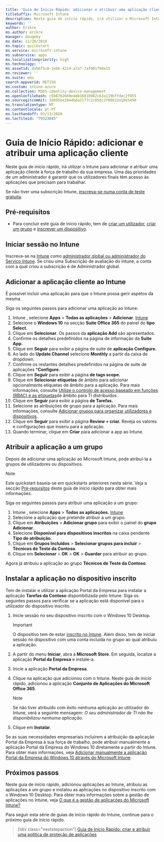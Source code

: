 ```yaml
---
title: 'Guia de Início Rápido: adicionar e atribuir uma aplicação cliente'
titleSuffix: Microsoft Intune
description: Neste guia de início rápido, irá utilizar o Microsoft Intune para adicionar e atribuir uma aplicação cliente.
keywords: ''
author: Erikre
ms.author: erikre
manager: dougeby
ms.date: 11/26/2019
ms.topic: quickstart
ms.service: microsoft-intune
ms.subservice: apps
ms.localizationpriority: high
ms.technology: ''
ms.assetid: dab6f5c8-1ebb-42c4-a7a7-7af001f94e15
ms.reviewer: ''
ms.suite: ems
search.appverid: MET150
ms.custom: intune-azure
ms.collection: M365-identity-device-management
ms.openlocfilehash: c5b6762669e4d816010982c63a119bffdec2f055
ms.sourcegitcommit: 3d895be2844bda2177c2c85dc2f09612a1be5490
ms.translationtype: MT
ms.contentlocale: pt-PT
ms.lasthandoff: 03/13/2020
ms.locfileid: "79323845"
---
```

# <a name="quickstart-add-and-assign-a-client-app"></a>Guia de Início Rápido: adicionar e atribuir uma aplicação cliente

Neste guia de início rápido, irá utilizar o Intune para adicionar e atribuir uma aplicação cliente à força de trabalho da sua empresa. Uma das prioridades de um administrador é garantir que os utilizadores finais têm acesso às aplicações que precisam para trabalhar.

Se não tiver uma subscrição Intune, [inscreva-se numa conta de teste gratuita](../fundamentals/free-trial-sign-up.md).

## <a name="prerequisites"></a>Pré-requisitos

- Para concluir este guia de início rápido, tem de [criar um utilizador](../fundamentals/quickstart-create-user.md), [criar um grupo](../fundamentals/quickstart-create-group.md) e [inscrever um dispositivo](../enrollment/quickstart-setup-auto-enrollment.md).

## <a name="sign-in-to-intune"></a>Iniciar sessão no Intune

Inscreva-se na [Intune](https://aka.ms/intuneportal) como [administrador global ou administrador do Serviço Intune](../fundamentals/users-add.md#types-of-administrators). Se criou uma Subscrição de avaliação do Intune, a conta com a qual criou a subscrição é de Administrador global.

## <a name="add-the-client-app-to-intune"></a>Adicionar a aplicação cliente ao Intune

É possível incluir uma aplicação para que o Intune possa gerir aspetos da mesma. 

Siga os seguintes passos para adicionar uma aplicação ao Intune:

1. Intune , selecione **Apps** > **Todas as aplicações** > **Adicionar**. [Intune](https://aka.ms/intuneportal) 
2. Selecione o **Windows 10** na secção **Suite Office 365** do painel do **tipo Select.**
3. Clique em **Selecionar**. Os passos da **aplicação Add** são apresentados.
4. Confirme os detalhes predefinidos na página de informação da **Suite App.**
5. Clique em **Seguir** para exibir a página de suíte de **aplicação Configure.**
6. Ao lado do **Update Channel** selecione **Monthly** a partir da caixa de dropdown.
7. Confirme os restantes detalhes predefinidos na página de suite de aplicações ***Configure.**
8. Clique em **Seguir** para exibir a página **de tags scope.**
9. Clique em **Selecionar etiquetas** de âmbito para adicionar opcionalmente etiquetas de âmbito para a aplicação. Para mais informações, consulte [Utilize o controlo de acesso baseado em funções (RBAC) e as etiquetas](../fundamentals/scope-tags.md)de âmbito para TI distribuídos .
10. Clique em **Seguir** para exibir a página **de Tarefas.**
11. Selecione as atribuições de grupo para a aplicação. Para mais informações, consulte [Adicionar grupos para organizar utilizadores e dispositivos](../fundamentals/groups-add.md).
12. Clique em **Seguir** para exibir a página **Review + criar.** Reveja os valores e configurações que inseriu para a aplicação.
13. Quando terminar, clique em **Criar** para adicionar a app ao Intune.

## <a name="assign-the-app-to-a-group"></a>Atribuir a aplicação a um grupo

Depois de adicionar uma aplicação ao Microsoft Intune, pode atribuí-la a grupos de utilizadores ou dispositivos.

> [!NOTE]
> Este quickstart baseia-se em quickstarts anteriores nesta série. Veja a secção [Pré-requisitos](quickstart-add-assign-app.md#prerequisites) deste guia de início rápido para obter mais informações.

Siga os seguintes passos para atribuir uma aplicação a um grupo:

1. Intune , selecione **Apps** > **Todas as aplicações.** [Intune](https://aka.ms/intuneportal) 
2. Selecione a aplicação que pretende atribuir a um grupo.
3. Clique em **Atribuições** > **Adicionar grupo** para exibir o painel do **grupo Adicionar.**
4. Selecione **Disponível para dispositivos inscritos** na caixa pendente **Tipo de atribuição**. 
5. Clique em **Grupos Incluídos** > **Selecionar grupos para incluir** > **Técnicos de Teste da Contoso**.
6. Clique em **Selecionar** > **OK** > **OK** > **Guardar** para atribuir ao grupo.

Agora já atribuiu a aplicação ao grupo **Técnicos de Teste da Contoso**.

## <a name="install-the-app-on-the-enrolled-device"></a>Instalar a aplicação no dispositivo inscrito

Tem de instalar e utilizar a aplicação Portal da Empresa para instalar a aplicação **Tarefas da Contoso** disponibilizada pelo Intune. Siga os seguintes passos para verificar se a aplicação está disponível para o utilizador do dispositivo inscrito.

1. Inicie sessão no seu dispositivo inscrito com o Windows 10 Desktop.

    > [!IMPORTANT]
    > O dispositivo tem de estar [inscrito no Intune](../enrollment/quickstart-enroll-windows-device.md). Além disso, tem de iniciar sessão no dispositivo com uma conta incluída no grupo ao qual atribuiu a aplicação.

2. A partir do menu **Iniciar**, abra a **Microsoft Store**. Em seguida, localize a aplicação **Portal da Empresa** e instale-a.
3. Inicie a aplicação **Portal da Empresa**.
4. Clique na aplicação que adicionou com o Intune. Neste guia de início rápido, adicionou a aplicação **Conjunto de Aplicações do Microsoft Office 365**.

    > [!NOTE]
    > Se não tiver atribuído com êxito nenhuma aplicação ao utilizador do Intune, verá a seguinte mensagem: *O seu administrador de TI não lhe disponibilizou nenhuma aplicação.*

5. Clique em **Instalar**.

Se as suas necessidades empresariais incluírem a atribuição da aplicação Portal da Empresa à sua força de trabalho, pode atribuir manualmente a aplicação Portal da Empresa do Windows 10 diretamente a partir do Intune. Para obter mais informações, veja [Adicionar manualmente a aplicação Portal da Empresa do Windows 10 através do Microsoft Intune](company-portal-app.md).

## <a name="next-steps"></a>Próximos passos

Neste guia de início rápido, adicionou aplicações ao Intune, atribuiu as aplicações a um grupo e instalou as aplicações no dispositivo inscrito com o Windows 10 Desktop. Para obter mais informações sobre a gestão de aplicações no Intune, veja [O que é a gestão de aplicações do Microsoft Intune?](app-management.md)

Para seguir esta série de guias de início rápido do Intune, continue para o próximo guia de início rápido.

> [!div class="nextstepaction"]
> [Guia de Início Rápido: criar e atribuir uma política de proteção de aplicações](quickstart-create-assign-app-policy.md)
